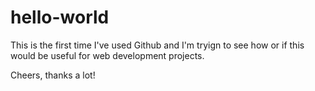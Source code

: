 # hello-world

This is the first time I've used Github and I'm tryign to see how or if this would be useful for web development projects. 

Cheers, thanks a lot! 
